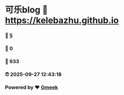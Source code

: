 # 可乐blog :link: https://kelebazhu.github.io 
### :page_facing_up: [5](https://kelebazhu.github.io/tag.html) 
### :speech_balloon: 0 
### :hibiscus: 933 
### :alarm_clock: 2025-09-27 12:43:18 
### Powered by :heart: [Gmeek](https://github.com/Meekdai/Gmeek)
